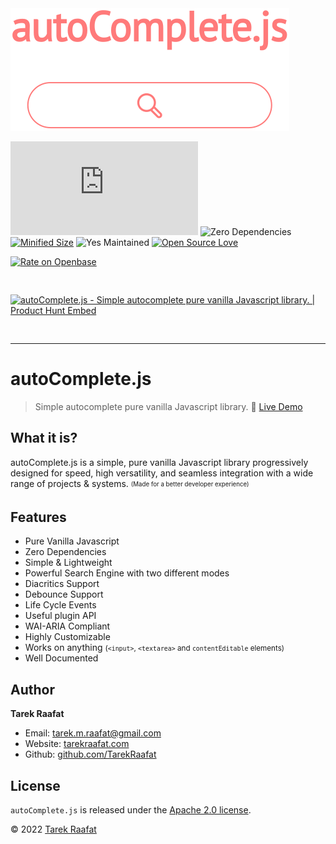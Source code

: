 <div class="cover">

<div>
<a href="/autoComplete.js/demo/" alt="autoComplete.js Demo" target="\_blank">
<img src="./img/autoComplete.js.svg" alt= "autoComplete.js Logo" id="logo">
</a>

<br>

![100% Javascript](https://img.shields.io/github/languages/top/TarekRaafat/autoComplete.js?color=yellow)
![Zero Dependencies](https://img.shields.io/badge/Dependencies-0-blue.svg)
[![Minified Size](https://badgen.net/bundlephobia/min/@tarekraafat/autocomplete.js@latest)](https://bundlephobia.com/package/@tarekraafat/autocomplete.js@latest)
![Yes Maintained](https://img.shields.io/badge/Maintained%3F-yes-success)
[![Open Source Love](https://badges.frapsoft.com/os/v1/open-source.svg?v=103)](https://github.com/TarekRaafat/autoComplete.js)

[![Rate on Openbase](https://badges.openbase.com/js/rating/@tarekraafat/autocomplete.js.svg)](https://openbase.com/js/@tarekraafat/autocomplete.js?utm_source=embedded&utm_medium=badge&utm_campaign=rate-badge)

<a href="https://www.producthunt.com/posts/autocomplete-js?utm_source=badge-top-post-badge&utm_medium=badge&utm_souce=badge-autocomplete-js" target="_blank"><img src="https://api.producthunt.com/widgets/embed-image/v1/top-post-badge.svg?post_id=141833&theme=light&period=weekly" alt="autoComplete.js - Simple autocomplete pure vanilla Javascript library. | Product Hunt Embed" style="margin: 30px 0;width: 250px; height: 54px;" width="250px" height="54px" /></a>

<div class="sharethis-inline-share-buttons"></div>

<a href="#/?id=autocompletejs" class="link no-underline"><span class="ps-icon ps-icon-down"></span></a>
</div>

</div>

***

# autoComplete.js <!-- {docsify-ignore} -->

> Simple autocomplete pure vanilla Javascript library. :rocket: <a href="/autoComplete.js/demo/" target="\_blank" class="link">Live Demo</a>

## What it is? <!-- {docsify-ignore} -->

autoComplete.js is a simple, pure vanilla Javascript library progressively designed for speed, high versatility, and seamless integration with a wide range of projects & systems. <sub><sup>(Made for a better developer experience)</sub></pub>

## Features <!-- {docsify-ignore} -->

-  Pure Vanilla Javascript
-  Zero Dependencies
-  Simple & Lightweight
-  Powerful Search Engine with two different modes
-  Diacritics Support
-  Debounce Support
-  Life Cycle Events
-  Useful plugin API
-  WAI-ARIA Compliant
-  Highly Customizable
-  Works on anything <small>(`<input>`, `<textarea>` and `contentEditable` elements)</small>
-  Well Documented


## Author <!-- {docsify-ignore} -->

<div class="ps-icon ps-icon-guy-big-smile"></div> <b>Tarek Raafat</b>

- Email: tarek.m.raafat@gmail.com
- Website: [tarekraafat.com](http://www.tarekraafat.com/)
- Github: [github.com/TarekRaafat](https://github.com/TarekRaafat/)

## License <!-- {docsify-ignore} -->

`autoComplete.js` is released under the [Apache 2.0 license](https://www.apache.org/licenses/LICENSE-2.0).

© 2022 [Tarek Raafat](http://www.tarekraafat.com)